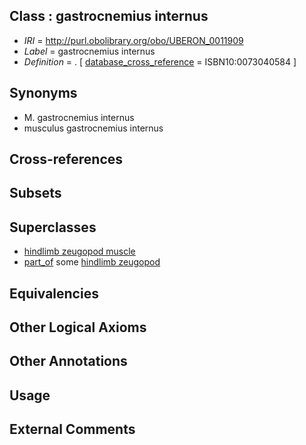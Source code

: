 
## Class : gastrocnemius internus

 * *IRI* = http://purl.obolibrary.org/obo/UBERON_0011909
 * *Label* = gastrocnemius internus
 * *Definition* = . [ [database_cross_reference](../../ef/oboInOwl#hasDbXref.md) = ISBN10:0073040584 ]

## Synonyms

 * M. gastrocnemius internus
 * musculus gastrocnemius internus

## Cross-references


## Subsets


## Superclasses

 * [hindlimb zeugopod muscle](../../UBERON/56/UBERON_0004256.md)
 * [part_of](../../BFO/50/BFO_0000050.md) some [hindlimb zeugopod](../../UBERON/23/UBERON_0003823.md)

## Equivalencies


## Other Logical Axioms


## Other Annotations


## Usage


## External Comments

